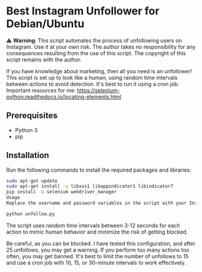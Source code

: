 # Best Instagram Unfollower for Debian/Ubuntu

⚠️ **Warning**: This script automates the process of unfollowing users on Instagram. Use it at your own risk. The author takes no responsibility for any consequences resulting from the use of this script. The copyright of this script remains with the author.

If you have knowledge about marketing, then all you need is an unfollower! This script is set up to look like a human, using random time intervals between actions to avoid detection. It's best to run it using a cron job. Important resources for me: https://selenium-python.readthedocs.io/locating-elements.html

## Prerequisites

- Python 3
- pip

## Installation

Run the following commands to install the required packages and libraries:

```sh
sudo apt-get update
sudo apt-get install -y libxss1 libappindicator1 libindicator7
pip install -U selenium webdriver_manager
Usage
Replace the username and password variables in the script with your Instagram account credentials. Adjust the number of users you want to unfollow in the script by changing the range value. Run the script with the following command:
```
```sh
python unfollow.py
```
The script uses random time intervals between 3-12 seconds for each action to mimic human behavior and minimize the risk of getting blocked.

Be careful, as you can be blocked. I have tested this configuration, and after 25 unfollows, you may get a warning. If you perform too many actions too often, you may get banned. It's best to limit the number of unfollows to 15 and use a cron job with 10, 15, or 30-minute intervals to work effectively.
